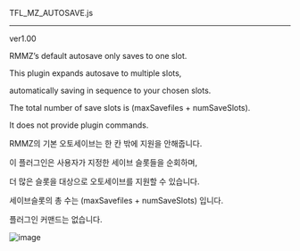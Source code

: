 TFL_MZ_AUTOSAVE.js

-----------------------------------

ver1.00
 
RMMZ’s default autosave only saves to one slot.

This plugin expands autosave to multiple slots,

automatically saving in sequence to your chosen slots.

The total number of save slots is (maxSavefiles + numSaveSlots).

It does not provide plugin commands.

RMMZ의 기본 오토세이브는 한 칸 밖에 지원을 안해줍니다.

이 플러그인은 사용자가 지정한 세이브 슬롯들을 순회하며,

더 많은 슬롯을 대상으로 오토세이브를 지원할 수 있습니다.

세이브슬롯의 총 수는 (maxSavefiles + numSaveSlots) 입니다.

플러그인 커맨드는 없습니다.

![image](https://github.com/user-attachments/assets/cd840234-6788-4672-bbe5-2b49b46e177b)

